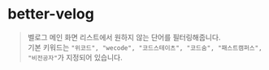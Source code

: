 # better-velog

> 벨로그 메인 화면 리스트에서 원하지 않는 단어를 필터링해줍니다.  
> 기본 키워드는 `"위코드", "wecode", "코드스테이츠", "코드숨", "패스트캠퍼스", "비전공자"`가 지정되어 있습니다.

